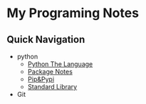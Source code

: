 # My Programing Notes
## Quick Navigation
- python
    - [Python The Language](python/python.md)
    - [Package Notes](python/package.md)
    - [Pip&Pypi](python/pip.md)
    - [Standard Library](python/library.md)
- Git

